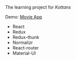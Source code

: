 The learning project for *Kottans*

Demo: [Movie App](https://turchak.github.io/movie-react/)
* React
* Redux
* Redux-thunk
* Normalizr
* React-router
* Material-UI
